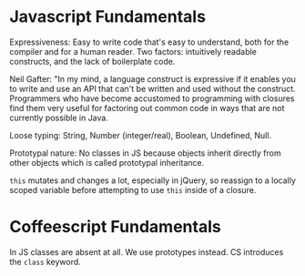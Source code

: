 # Javascript Fundamentals

Expressiveness: Easy to write code that's easy to understand, both for the compiler and for a human reader. Two factors: intuitively readable constructs, and the lack of boilerplate code.

Neil Gafter: "In my mind, a language construct is expressive if it enables you to write and use an API that can't be written and used without the construct. Programmers who have become accustomed to programming with closures find them very useful for factoring out common code in ways that are not currently possible in Java.

Loose typing: String, Number (integer/real), Boolean, Undefined, Null.

Prototypal nature: No classes in JS because objects inherit directly from other objects which is called prototypal inheritance.

`this` mutates and changes a lot, especially in jQuery, so reassign to a locally scoped variable before attempting to use `this` inside of a closure.

# Coffeescript Fundamentals

In JS classes are absent at all. We use prototypes instead. CS introduces the `class` keyword.
